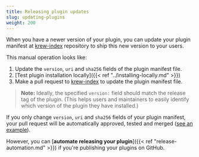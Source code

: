 ```yaml
---
title: Releasing plugin updates
slug: updating-plugins
weight: 200
---
```


When you have a newer version of your plugin, you can update your plugin
manifest at [krew-index] repository to ship this new version to your users.

This manual operation looks like:

1. Update the `version`, `uri` and `sha256` fields of the plugin manifest file.
1. [Test plugin installation locally]({{< ref "../installing-locally.md" >}})
1. Make a pull request to [krew-index] to update the plugin manifest file.

> **Note:** Ideally, the specified `version:` field should match the release tag
of the plugin. (This helps users and maintainers to easily identify which
version of the plugin they have installed.)

If you only change `version`, `uri` and `sha256` fields of your plugin manifest,
your pull request will be automatically approved, tested and merged ([see an
example](https://github.com/kubernetes-sigs/krew-index/pull/508/files)).

However, you can [**automate releasing your plugin**]({{< ref
"release-automation.md" >}}) if you're publishing your plugins on GitHub.

[krew-index]: https://sigs.k8s.io/krew-index
